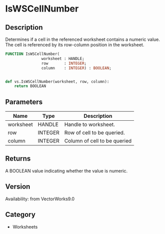 # IsWSCellNumber

## Description
Determines if a cell in the referenced worksheet contains a numeric value. The cell is referenced by its row-column position in the worksheet.

```pascal
FUNCTION IsWSCellNumber(
				worksheet : HANDLE;
				row       : INTEGER;
				column    : INTEGER) : BOOLEAN;
```

```python

def vs.IsWSCellNumber(worksheet, row, column):
    return BOOLEAN
```

## Parameters
|Name|Type|Description|
|---|---|---|
|worksheet|HANDLE|Handle to worksheet.|
|row|INTEGER|Row of cell to be queried.|
|column|INTEGER|Column of cell to be queried|

## Returns
A BOOLEAN value indicating whether the value is numeric.

## Version
Availability: from VectorWorks9.0
## Category
* Worksheets

